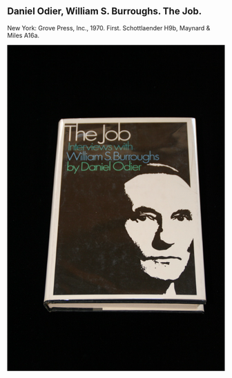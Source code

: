 ## Daniel Odier, William S. Burroughs. The Job.

New York: Grove Press, Inc., 1970. First. Schottlaender H9b, Maynard & Miles A16a.

![The Job](../assets/images/the-job-1.jpg)

